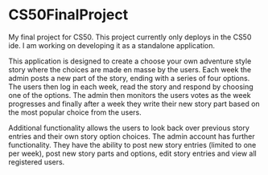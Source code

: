 # CS50FinalProject
My final project for CS50.
This project currently only deploys in the CS50 ide. I am working on developing it as a standalone application.

This application is designed to create a choose your own adventure style story where the choices are made en masse by the 
users. Each week the admin posts a new part of the story, ending with a series of four options. The users then log in each 
week, read the story and respond by choosing one of the options. The admin then monitors the users votes as the week
progresses and finally after a week they write their new story part based on the most popular choice from the users.

Additional functionality allows the users to look back over previous story entries and their own story option choices. The 
admin account has further functionality. They have the ability to post new story entries (limited to one per week), post 
new story parts and options, edit story entries and view all registered users.

